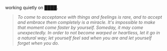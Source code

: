 working quietly on ████.


> *To come to acceptance with things and feelings is rare, and to accept and embrace them completely is a miracle. It's impossible to make that moment come faster by yourself. Someday, it may come unexpectedly. In order to not become warped or heartless, let it go in a natural way; let yourself feel sad when you are and let yourself forget when you do.*
